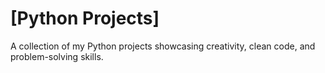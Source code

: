 # [Python Projects] 

A collection of my Python projects showcasing creativity, clean code, and problem-solving skills.
